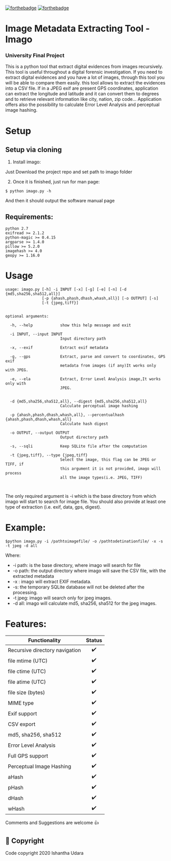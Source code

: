 [![forthebadge](https://forthebadge.com/images/badges/made-with-python.svg)](https://forthebadge.com) [![forthebadge](https://forthebadge.com/images/badges/built-with-love.svg)](https://forthebadge.com)


# Image Metadata Extracting Tool - Imago
### University Final Project

This is a python tool that extract digital evidences from images recursively.
This  tool is useful throughout a digital forensic investigation. If you need to extract digital evidences and you have a lot of images, through this tool you will be able to compare them easily. this tool allows to extract the evidences into a CSV file. If in a JPEG exif are present GPS coordinates, application can extract the longitude and latitude and it can convert them to degrees and to retrieve relevant information like city, nation, zip code...
Application offers also the possibility to calculate Error Level Analysis and perceptual image hashing.

# Setup

## Setup via cloning

1. Install imago:

Just Download the project repo and set path to imago folder

2. Once it is finished, just run for man page:

```console
$ python imago.py -h
```
And then it should output the software manual page


## Requirements:
```
python 2.7
exifread >= 2.1.2
python-magic >= 0.4.15
argparse >= 1.4.0
pillow >= 5.2.0
imagehash >= 4.0
geopy >= 1.16.0

```
# Usage

```
usage: imago.py [-h] -i INPUT [-x] [-g] [-e] [-n] [-d {md5,sha256,sha512,all}]
                [-p {ahash,phash,dhash,whash,all}] [-o OUTPUT] [-s]
                [-t {jpeg,tiff}]


optional arguments:

  -h, --help            show this help message and exit

  -i INPUT, --input INPUT
                        Input directory path

  -x, --exif            Extract exif metadata

  -g, --gps             Extract, parse and convert to coordinates, GPS exif
                        metadata from images (if any)It works only with JPEG.

  -e, --ela             Extract, Error Level Analysis image,It works only with
                        JPEG.
  

  -d {md5,sha256,sha512,all}, --digest {md5,sha256,sha512,all}
                        Calculate perceptual image hashing

  -p {ahash,phash,dhash,whash,all}, --percentualhash {ahash,phash,dhash,whash,all}
                        Calculate hash digest

  -o OUTPUT, --output OUTPUT
                        Output directory path

  -s, --sqli            Keep SQLite file after the computation

  -t {jpeg,tiff}, --type {jpeg,tiff}
                        Select the image, this flag can be JPEG or TIFF, if
                        this argument it is not provided, imago will process
                        all the image types(i.e. JPEG, TIFF)



```
The only required argument is -i which is the base directory from which imago will start to search for image file.
You should also provide at least one type of extraction (i.e. exif, data, gps, digest).

# Example:

```console
$python imago.py -i /pathtoimagefile/ -o /pathtodetinationfile/ -x -s -t jpeg -d all
```

Where:
* -i path: is the base directory, where imago will search for file
* -o path: the output directory where imago will save the CSV file, with the extracted metadata
* -x : imago will extract EXIF metadata.
* -s: the temporary SQLite database will not be deleted after the processing.
* -t jpeg: imago will search only for jpeg images.
* -d all: imago will calculate md5, sha256, sha512 for the jpeg images.

# Features:

| Functionality | Status        |
| ------------- |:-------------:|
| Recursive directory navigation  | ✔️ |
| file mtime (UTC) | ✔️ |
| file ctime (UTC) | ✔️ |
| file atime (UTC) | ✔️ |
| file size (bytes)| ✔️ |
| MIME type | ✔️ |
| Exif support  | ✔️ |
| CSV export  | ✔️ |
| md5, sha256, sha512  | ✔️ |
| Error Level Analysis | ✔️ |
| Full GPS support  | ✔️ |
| Perceptual Image Hashing | ✔️|
| aHash | ✔️ |
| pHash | ✔️ |
| dHash | ✔️ |
| wHash | ✔️ |




Comments and Suggestions are welcome 👍 


## 📑 Copyright
Code copyright 2020 Ishantha Udara

